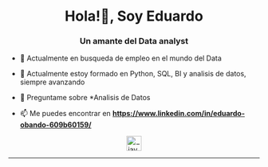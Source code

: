 <h1 align="center"> Hola!👋, Soy Eduardo</h1>
<h3 align="center">Un amante del Data analyst</h3>



- 🔭 Actualmente en busqueda de empleo en el mundo del Data

- 🌱 Actualmente estoy formado en Python, SQL, BI y analisis de datos, siempre avanzando

- 💬 Preguntame sobre *Analisis de Datos

- 📫 Me puedes encontrar en **https://www.linkedin.com/in/eduardo-obando-609b60159/**






<p align="center">
<a href="https://www.linkedin.com/in/eduardo-obando-609b60159/" target="blank"><img align="center" src="https://cdn.jsdelivr.net/npm/simple-icons@3.0.1/icons/instagram.svg" alt="_jay_367" height="30" width="30" /></a>
</p>

----
